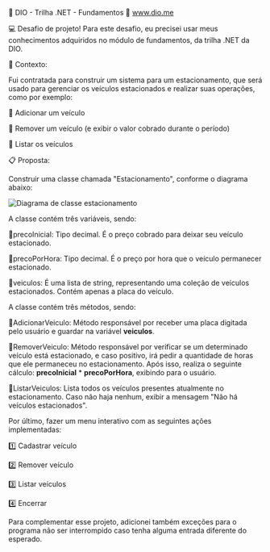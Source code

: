 🔵 DIO - Trilha .NET - Fundamentos 🔵
www.dio.me

💻 Desafio de projeto!
Para este desafio, eu precisei usar meus conhecimentos adquiridos no módulo de fundamentos, da trilha .NET da DIO.

📃 Contexto:

Fui contratada para construir um sistema para um estacionamento, que será usado para gerenciar os veículos estacionados e realizar suas operações, como por exemplo:

🔹 Adicionar um veículo

🔹 Remover um veículo (e exibir o valor cobrado durante o período)

🔹 Listar os veículos

📋 Proposta:

Construir uma classe chamada "Estacionamento", conforme o diagrama abaixo:

![Diagrama de classe estacionamento](diagrama_classe_estacionamento.png)


A classe contém três variáveis, sendo:

🔸precoInicial: Tipo decimal. É o preço cobrado para deixar seu veículo estacionado.

🔸precoPorHora: Tipo decimal. É o preço por hora que o veículo permanecer estacionado.

🔸veiculos: É uma lista de string, representando uma coleção de veículos estacionados. Contém apenas a placa do veículo.


A classe contém três métodos, sendo:

🔺AdicionarVeiculo: Método responsável por receber uma placa digitada pelo usuário e guardar na variável **veiculos**.

🔺RemoverVeiculo: Método responsável por verificar se um determinado veículo está estacionado, e caso positivo, irá pedir a quantidade de horas que ele permaneceu no estacionamento. Após isso, realiza o seguinte cálculo: **precoInicial** * **precoPorHora**, exibindo para o usuário.

🔺ListarVeiculos: Lista todos os veículos presentes atualmente no estacionamento. Caso não haja nenhum, exibir a mensagem "Não há veículos estacionados".


Por último, fazer um menu interativo com as seguintes ações implementadas:

1️⃣ Cadastrar veículo

2️⃣ Remover veículo

3️⃣ Listar veículos

4️⃣ Encerrar

Para complementar esse projeto, adicionei também exceções para o programa não ser interrompido caso tenha alguma entrada diferente do esperado.

